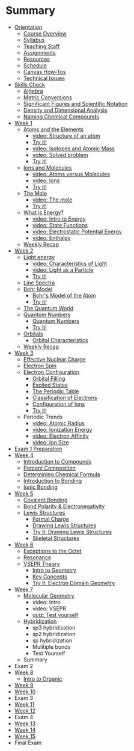 # Summary

* [Orientation](README.md)
  * [Course Overview](administration/course-overview.md)
  * [Syllabus](administration/syllabus.md)
  * [Teaching Staff](teaching-staff.md)
  * [Assignments](assignments.md)
  * [Resources](resources.md)
  * [Schedule](schedule.md)
  * [Canvas How-Tos](canvas-how-tos.md)
  * [Technical Issues](technical-issues.md)
* [Skills Check](skills-check.md)
  * [Algebra](algebra.md)
  * [Metric Conversions](metric-conversions.md)
  * [Significant Figures and Scientific Notation](significant-figures-and-scientific-notation.md)
  * [Density and Dimensional Analysis](density-and-dimensional-analysis.md)
  * [Naming Chemical Compounds](chemical-nomenclature.md)
* [Week 1](lesson-1.md)
  * [Atoms and the Elements](lesson-1/lesson-11.md)
    * [video: Structure of an atom](lesson-1/lesson-11/structure-of-an-atom.md)
    * [Try it!](lesson-1/lesson-11/quiz-test-yourself.md)
    * [video: Isotopes and Atomic Mass](lesson-1/lesson-11/isotope-abundance/video-overview.md)
    * [video: Solved problem](lesson-1/lesson-11/isotope-abundance/video-solved-problem.md)
    * [Try it!](lesson-1/lesson-11/isotope-abundance/try-it.md)
  * [Ions and Molecules](lesson-1/lesson-11/ions-and-molecules.md)
    * [video: Atoms versus Molecules](lesson-1/lesson-11/ions-and-molecules/molecules.md)
    * [video: Ions](lesson-1/lesson-11/ions-and-molecules/video-ions.md)
    * [Try it!](lesson-1/lesson-11/ions-and-molecules/try-it.md)
  * [The Mole](lesson-1/the-mole.md)
    * [video: The mole](lesson-1/video-1.md)
    * [Try it!](lesson-1/test-yourself.md)
  * [What is Energy?](lesson-1/intro-to-energy.md)
    * [video: Intro to Energy](lesson-1/intro-to-energy/video-energy.md)
    * [video: State Functions](lesson-1/intro-to-energy/video-state-functions.md)
    * [video: Electrostatic Potential Energy](lesson-1/intro-to-energy/video-electrostatic-potential-energy.md)
    * [video: Enthalpy](lesson-1/intro-to-energy/enthalpy.md)
  * [Weekly Recap](lesson-1/weekly-recap.md)
* [Week 2](lesson-2.md)
  * [Light energy](lesson-1/light-energy.md)
    * [video: Characteristics of Light](lesson-1/light-energy/video-light-energy.md)
    * [video: Light as a Particle](lesson-1/light-energy/video-light-as-a-particle.md)
    * [Try it!](lesson-1/light-energy/try-it.md)
  * [Line Spectra](lesson-1/line-spectra.md)
  * [Bohr Model](lesson-1/bohr-model.md)
    * [Bohr's Model of the Atom](lesson-1/bohr-model/bohrs-model-of-the-atom.md)
    * [Try it!](lesson-1/bohr-model/bohr-model-calculations.md)
  * [The Quantum World](lesson-1/the-quantum-world.md)
  * [Quantum Numbers](lesson-2/quantum-numbers.md)
    * [Quantum Numbers](lesson-2/quantum-numbers/quantum-numbers.md)
    * [Try it!](lesson-2/quantum-numbers/quantum-number-practice.md)
  * [Orbitals](lesson-1/orbitals.md)
    * [Orbital Characteristics](lesson-1/orbitals/orbital-characteristics.md)
  * [Weekly Recap](lesson-2/weekly-recap.md)
* [Week 3](lesson-3.md)
  * [Effective Nuclear Charge](effective-nuclear-charge.md)
  * [Electron Spin](electron-spin.md)
  * [Electron Configuration](lesson-3/electron-configuration.md)
    * [Orbital Filling](lesson-3/electron-configuration/orbital-filling.md)
    * [Excited States](lesson-3/electron-configuration/excited-states.md)
    * [The Periodic Table](lesson-3/electron-configuration/the-periodic-table.md)
    * [Classification of Electrons](lesson-3/electron-configuration/classification-of-electrons.md)
    * [Configuration of Ions](lesson-3/electron-configuration/configuration-of-ions.md)
    * [Try it!](lesson-3/electron-configuration/try-it.md)
  * Periodic Trends
    * [video: Atomic Radius](lesson-3/video-atomic-radius.md)
    * [video: Ionization Energy](lesson-3/video-ionization-energt.md)
    * [video: Electron Affinity](lesson-3/video-electron-affinity.md)
    * [video: Ion Size](lesson-3/ion-size.md)
* [Exam 1 Preparation](exam-1.md)
* [Week 4](week-4.md)
  * [Introduction to Compounds](week-4/introduction-to-molecules.md)
  * [Percent Composition](week-4/calculating-percent-composition.md)
  * [Determining Chemical Formula](week-4/determining-chemical-formula.md)
  * [Introduction to Bonding](week-4/introduction-to-bonding.md)
  * [Ionic Bonding](week-4/ionic-bonding.md)
* [Week 5](week-5.md)
  * [Covalent Bonding](test.md)
  * [Bond Polarity & Electronegativity](bond-polarity-and-electronegativity.md)
  * [Lewis Structures](lewis-structures.md)
    * [Formal Charge](lewis-structures/formal-charge.md)
    * [Drawing Lewis Structures](lewis-structures/drawing-lewis-structures.md)
    * [Try it: Drawing Lewis Structures](lewis-structures/try-it-drawing-lewis-structures.md)
    * [Skeletal Structures](lewis-structures/skeletal-structures.md)
* [Week 6](week-6.md)
  * [Exceptions to the Octet](exceptions-to-the-octet.md)
  * [Resonance](resonance.md)
  * [VSEPR Theory](vsepr-theory.md)
    * [Intro to Geometry](intro-to-geometry.md)
    * [Key Concepts](key-concepts.md)
    * [Try it: Electron Domain Geometry](try-it-electron-domain-geometry.md)
* [Week 7](week-7.md)
  * [Molecular Geometry](lesson-1/molecular-geometry.md)
    * video: Intro
    * video: VSEPR
    * [quiz: Test yourself](lesson-1/molecular-geometry/quiz-check-yourself.md)
  * [Hybridization](lesson-1/hybridization.md)
    * sp3 hybridization
    * sp2 hybridization
    * sp hybridization
    * Mulitiple bonds
    * Test Yourself
  * Summary
* Exam 2
* [Week 8](week-8.md)
  * [Intro to Organic](week-8/intro-to-organic.md)
* [Week 9](week-9.md)
* [Week 10](week-10.md)
* Exam 3
* [Week 11](week-11.md)
* [Week 12](week-12.md)
* Exam 4
* [Week 13](week-13.md)
* [Week 14](week-14.md)
* [Week 15](week-15.md)
* Final Exam

